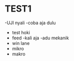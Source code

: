 # TEST1
-UJI nyali
-coba aja dulu
* test hoki
* feed
-kali aja
-adu mekanik
* win lane
* mikro
* makro